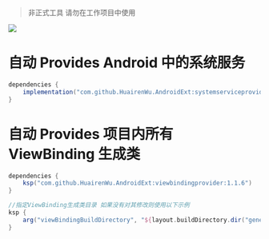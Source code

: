 > 非正式工具 请勿在工作项目中使用

[![](https://jitpack.io/v/HuairenWu/HiltAndroidExt.svg)](https://jitpack.io/#HuairenWu/HiltAndroidExt)

# 自动 Provides Android 中的系统服务

```groovy
dependencies {
    implementation("com.github.HuairenWu.AndroidExt:systemserviceprovider:1.1.6")
}
```

# 自动 Provides 项目内所有 ViewBinding 生成类

```groovy
dependencies {
    ksp("com.github.HuairenWu.AndroidExt:viewbindingprovider:1.1.6")
}

//指定ViewBinding生成类目录 如果没有对其修改则使用以下示例
ksp {
    arg("viewBindingBuildDirectory", "${layout.buildDirectory.dir("generated/data_binding_base_class_source_out").get().asFile}")
}
```


